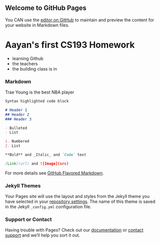 ## Welcome to GitHub Pages

You CAN use the [editor on GitHub](https://github.com/kalutes/CS193_Fall18_Lab1/edit/master/index.md) to maintain and preview the content for your website in Markdown files.

# Aayan's first CS193 Homework
- learning Github
- the teachers
- the building class is in


### Markdown

Trae Young is the best NBA player

```markdown
Syntax highlighted code block

# Header 1
## Header 2
### Header 3

- Bulleted
- List

1. Numbered
2. List

**Bold** and _Italic_ and `Code` text

[Link](url) and ![Image](src)
```

For more details see [GitHub Flavored Markdown](https://guides.github.com/features/mastering-markdown/).

### Jekyll Themes

Your Pages site will use the layout and styles from the Jekyll theme you have selected in your [repository settings](https://github.com/kalutes/CS193_Fall18_Lab1/settings). The name of this theme is saved in the Jekyll `_config.yml` configuration file.

### Support or Contact

Having trouble with Pages? Check out our [documentation](https://help.github.com/categories/github-pages-basics/) or [contact support](https://github.com/contact) and we’ll help you sort it out.
